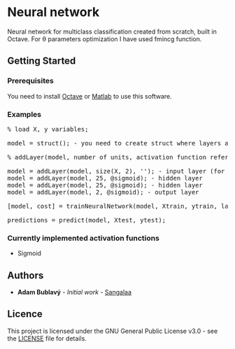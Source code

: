 # Neural network
Neural network for multiclass classification created from scratch, built in Octave. For θ parameters optimization I have used fmincg function.

## Getting Started

### Prerequisites
You need to install [Octave](https://www.gnu.org/software/octave/) or [Matlab](https://www.mathworks.com/products/matlab.html) to use this software.

### Examples
<pre>
% load X, y variables;

model = struct(); - you need to create struct where layers and parameters will be stored

% addLayer(model, number of units, activation function reference)

model = addLayer(model, size(X, 2), ''); - input layer (for input layer you do not specify activation function)
model = addLayer(model, 25, @sigmoid); - hidden layer
model = addLayer(model, 25, @sigmoid); - hidden layer
model = addLayer(model, 2, @sigmoid); - output layer

[model, cost] = trainNeuralNetwork(model, Xtrain, ytrain, lambda, number_of_iterations);

predictions = predict(model, Xtest, ytest);
</pre>

### Currently implemented activation functions
* Sigmoid

## Authors
* **Adam Bublavý** - *Initial work* - [Sangalaa](https://github.com/Sangalaa)

## Licence
This project is licensed under the GNU General Public License v3.0 - see the [LICENSE](LICENSE) file for details.
